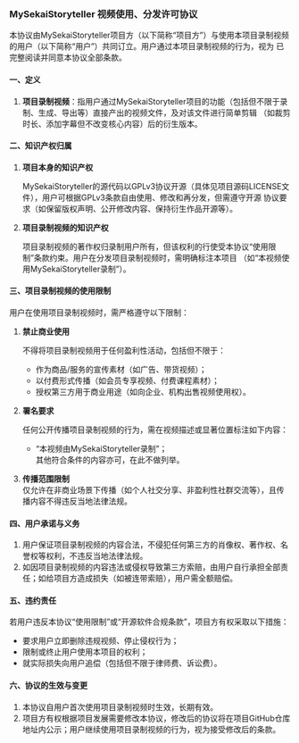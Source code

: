 ### MySekaiStoryteller 视频使用、分发许可协议

本协议由MySekaiStoryteller项目方（以下简称“项目方”）与使用本项目录制视频的用户（以下简称“用户”）共同订立。用户通过本项目录制视频的行为，视为
已完整阅读并同意本协议全部条款。

#### 一、定义

1. **项目录制视频**：指用户通过MySekaiStoryteller项目的功能（包括但不限于录制、生成、导出等）直接产出的视频文件，及对该文件进行简单剪辑
   （如裁剪时长、添加字幕但不改变核心内容）后的衍生版本。

#### 二、知识产权归属

1. **项目本身的知识产权**

   MySekaiStoryteller的源代码以GPLv3协议开源（具体见项目源码LICENSE文件），用户可根据GPLv3条款自由使用、修改和再分发，但需遵守开源
   协议要求（如保留版权声明、公开修改内容、保持衍生作品开源等）。

2. **项目录制视频的知识产权**

   项目录制视频的著作权归录制用户所有，但该权利的行使受本协议“使用限制”条款约束。用户在分发项目录制视频时，需明确标注本项目
   （如“本视频使用MySekaiStoryteller录制”）。

#### 三、项目录制视频的使用限制

用户在使用项目录制视频时，需严格遵守以下限制：

1. **禁止商业使用**

   不得将项目录制视频用于任何盈利性活动，包括但不限于：

   - 作为商品/服务的宣传素材（如广告、带货视频）；
   - 以付费形式传播（如会员专享视频、付费课程素材）；
   - 授权第三方用于商业用途（如向企业、机构出售视频使用权）。

2. **署名要求**

   任何公开传播项目录制视频的行为，需在视频描述或显著位置标注如下内容：

   - “本视频由MySekaiStoryteller录制”；  
     其他符合条件的内容亦可，在此不做列举。

3. **传播范围限制**  
   仅允许在非商业场景下传播（如个人社交分享、非盈利性社群交流等），且传播内容不得违反当地法律法规。

#### 四、用户承诺与义务

1. 用户保证项目录制视频的内容合法，不侵犯任何第三方的肖像权、著作权、名誉权等权利，不违反当地法律法规。
2. 如因项目录制视频的内容违法或侵权导致第三方索赔，由用户自行承担全部责任；如给项目方造成损失（如被连带索赔），用户需全额赔偿。

#### 五、违约责任

若用户违反本协议“使用限制”或“开源软件合规条款”，项目方有权采取以下措施：

- 要求用户立即删除违规视频、停止侵权行为；
- 限制或终止用户使用本项目的权利；
- 就实际损失向用户追偿（包括但不限于律师费、诉讼费）。

#### 六、协议的生效与变更

1. 本协议自用户首次使用项目录制视频时生效，长期有效。
2. 项目方有权根据项目发展需要修改本协议，修改后的协议将在项目GitHub仓库地址内公示；用户继续使用项目录制视频的行为，视为接受修改后的条款。
